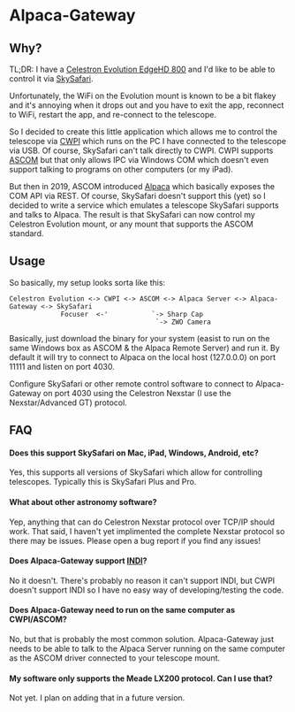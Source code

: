 # Alpaca-Gateway

## Why?

TL;DR: I have a [Celestron Evolution EdgeHD 800](
https://www.celestron.com/products/nexstar-evolution-8-hd-telescope-with-starsense)
and I'd like to be able to control it via [SkySafari](https://skysafariastronomy.com).

Unfortunately, the WiFi on the Evolution mount is known to be a bit flakey and
it's annoying when it drops out and you have to exit the app, reconnect to WiFi,
restart the app, and re-connect to the telescope.

So I decided to create this little application which allows me to control the
telescope via [CWPI](
https://www.celestron.com/pages/celestron-pwi-telescope-control-software)
which runs on the PC I have connected to the telescope via USB.  Of course,
SkySafari can't talk directly to CWPI.  CWPI supports [ASCOM](
https://ascom-standards.org) but that only allows IPC via Windows COM
which doesn't even support talking to programs on other computers (or my iPad).

But then in 2019, ASCOM introduced [Alpaca](
https://ascom-standards.org/Developer/Alpaca.htm) which basically exposes
the COM API via REST.  Of course, SkySafari doesn't support this (yet) so
I decided to write a service which emulates a telescope SkySafari supports
and talks to Alpaca.  The result is that SkySafari can now control my Celestron
Evolution mount, or any mount that supports the ASCOM standard.

## Usage

So basically, my setup looks sorta like this:

```
Celestron Evolution <-> CWPI <-> ASCOM <-> Alpaca Server <-> Alpaca-Gateway <-> SkySafari
             Focuser  <-'           `-> Sharp Cap
                                     `-> ZWO Camera
```

Basically, just download the binary for your system (easist to run on the same Windows
box as ASCOM & the Alpaca Remote Server) and run it.  By default it will try to connect
to Alpaca on the local host (127.0.0.0) on port 11111 and listen on port 4030.

Configure SkySafari or other remote control software to connect to Alpaca-Gateway on port
4030 using the Celestron Nexstar (I use the Nexstar/Advanced GT) protocol.

## FAQ

#### Does this support SkySafari on Mac, iPad, Windows, Android, etc?
Yes, this supports all versions of SkySafari which allow for controlling telescopes.
Typically this is SkySafari Plus and Pro.

#### What about other astronomy software?
Yep, anything that can do Celestron Nexstar protocol over TCP/IP should work.
That said, I haven't yet implimented the complete Nexstar protocol so there
may be issues.  Please open a bug report if you find any issues!

#### Does Alpaca-Gateway support [INDI](https://www.indilib.org)?
No it doesn't.  There's probably no reason it can't support INDI, but CWPI
doesn't support INDI so I have no easy way of developing/testing the code.

#### Does Alpaca-Gateway need to run on the same computer as CWPI/ASCOM?
No, but that is probably the most common solution.  Alpaca-Gateway just needs
to be able to talk to the Alpaca Server running on the same computer as the
ASCOM driver connected to your telescope mount.

#### My software only supports the Meade LX200 protocol.  Can I use that?
Not yet.  I plan on adding that in a future version.
